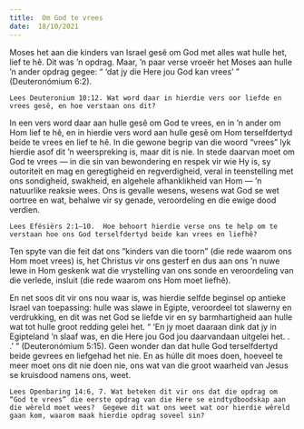 ```yaml
---
title:  Om God te vrees
date:  18/10/2021
---
```


Moses het aan die kinders van Israel gesê om God met alles wat hulle het, lief te hê. Dit was ’n opdrag.  Maar, ’n paar verse vroeër het Moses aan hulle ’n ander opdrag gegee: “ ‘dat jy die Here jou God kan vrees’ ” (Deuteronómium 6:2).

`Lees Deuteronium 10:12. Wat word daar in hierdie vers oor liefde en vrees gesê, en hoe verstaan ons dit?`

In een vers word daar aan hulle gesê om God te vrees, en in ’n ander om Hom lief te hê, en in hierdie vers word aan hulle gesê om Hom terselfdertyd beide te vrees en lief te hê. In die gewone begrip van die woord “vrees” lyk hierdie asof dit ’n weerspreking is, maar dit is nie.  In stede daarvan moet om God te vrees — in die sin van bewondering en respek vir wie Hy is, sy outoriteit en mag en geregtigheid en regverdigheid, veral in teenstelling met ons sondigheid, swakheid, en algehele afhanklikheid van Hom — ’n natuurlike reaksie wees.  Ons is gevalle wesens, wesens wat God se wet oortree en wat, behalwe vir sy genade, veroordeling en die ewige dood verdien.

`Lees Efésiërs 2:1–10.  Hoe behoort hierdie verse ons te help om te verstaan hoe ons God terselfdertyd beide kan vrees en liefhê?`

Ten spyte van die feit dat ons “kinders van die toorn” (die rede waarom ons Hom moet vrees) is, het Christus vir ons gesterf en dus aan ons ’n nuwe lewe in Hom geskenk wat die vrystelling van ons sonde en veroordeling van die verlede, insluit (die rede waarom ons Hom moet liefhê).

En net soos dit vir ons nou waar is, was hierdie selfde beginsel op antieke Israel van toepassing:  hulle was slawe in Egipte, veroordeel tot slawerny en verdrukking, en dit was net God se liefde vir en sy barmhartigheid aan hulle wat tot hulle groot redding gelei het. “ ‘En jy moet daaraan dink dat jy in Egipteland ’n slaaf was, en die Here jou God jou daarvandaan uitgelei het. . .’ ” (Deuteronómium 5:15). Geen wonder dan dat hulle God terselfdertyd beide gevrees en liefgehad het nie. En as húlle dit moes doen, hoeveel te meer moet ons dit nie doen nie, ons wat van die groot waarheid van Jesus se kruisdood namens ons, weet.

`Lees Openbaring 14:6, 7. Wat beteken dit vir ons dat die opdrag om “God te vrees” die eerste opdrag van die Here se eindtydboodskap aan die wêreld moet wees?  Gegewe dit wat ons weet wat oor hierdie wêreld gaan kom, waarom maak hierdie opdrag soveel sin?`